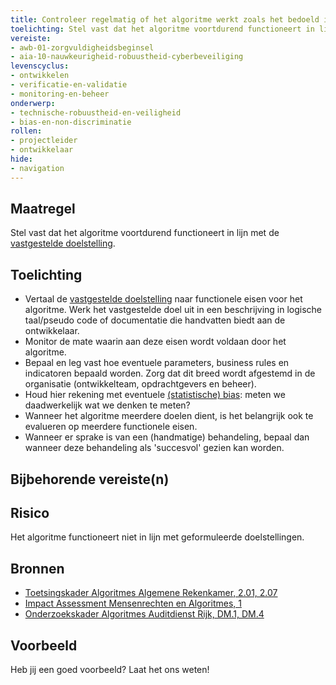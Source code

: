 ```yaml
---
title: Controleer regelmatig of het algoritme werkt zoals het bedoeld is
toelichting: Stel vast dat het algoritme voortdurend functioneert in lijn met de vastgestelde doelstelling
vereiste:
- awb-01-zorgvuldigheidsbeginsel
- aia-10-nauwkeurigheid-robuustheid-cyberbeveiliging
levenscyclus:
- ontwikkelen
- verificatie-en-validatie
- monitoring-en-beheer
onderwerp:
- technische-robuustheid-en-veiligheid
- bias-en-non-discriminatie
rollen:
- projectleider
- ontwikkelaar
hide:
- navigation
---
```


<!-- tags -->

## Maatregel
Stel vast dat het algoritme voortdurend functioneert in lijn met de [vastgestelde doelstelling](formuleren_doelstelling.md). 

## Toelichting
- Vertaal de [vastgestelde doelstelling](formuleren_doelstelling.md) naar functionele eisen voor het algoritme. Werk het vastgestelde doel uit in een beschrijving in logische taal/pseudo code of documentatie die handvatten biedt aan de ontwikkelaar. 
- Monitor de mate waarin aan deze eisen wordt voldaan door het algoritme. 
- Bepaal en leg vast hoe eventuele parameters, business rules en indicatoren bepaald worden. Zorg dat dit breed wordt afgestemd in de organisatie (ontwikkelteam, opdrachtgevers en beheer).
- Houd hier rekening met eventuele [(statistische) bias](../onderwerpen/bias-en-non-discriminatie/index.md#statistische-bias): meten we daadwerkelijk wat we denken te meten? 
- Wanneer het algoritme meerdere doelen dient, is het belangrijk ook te evalueren op meerdere functionele eisen. 
- Wanneer er sprake is van een (handmatige) behandeling, bepaal dan wanneer deze behandeling als 'succesvol' gezien kan worden. 

## Bijbehorende vereiste(n)

<!-- list_vereisten_on_maatregelen_page -->

## Risico
Het algoritme functioneert niet in lijn met geformuleerde doelstellingen. 
<!-- iets toevoegen over scope creep -->


## Bronnen
- [Toetsingskader Algoritmes Algemene Rekenkamer, 2.01, 2.07](https://www.rekenkamer.nl/onderwerpen/algoritmes/documenten/publicaties/2024/05/15/het-toetsingskader-aan-de-slag) 
- [Impact Assessment Mensenrechten en Algoritmes, 1](https://www.rijksoverheid.nl/documenten/rapporten/2021/02/25/impact-assessment-mensenrechten-en-algoritmes)          
- [Onderzoekskader Algoritmes Auditdienst Rijk, DM.1, DM.4](https://www.rijksoverheid.nl/documenten/rapporten/2023/07/11/onderzoekskader-algoritmes-adr-2023)                   

## Voorbeeld

Heb jij een goed voorbeeld? Laat het ons weten!
